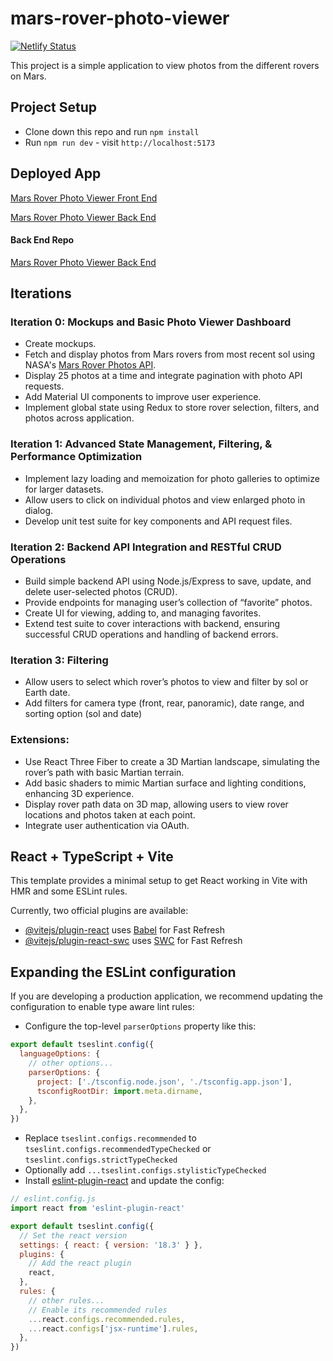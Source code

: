 # mars-rover-photo-viewer
[![Netlify Status](https://api.netlify.com/api/v1/badges/0c9852f5-c77c-44ed-8ca7-3b5fa555a0b2/deploy-status)](https://app.netlify.com/sites/mars-rover-photo-viewer/deploys)

This project is a simple application to view photos from the different rovers on Mars.

## Project Setup

  * Clone down this repo and run `npm install`
  * Run `npm run dev` - visit `http://localhost:5173`

  ## Deployed App
[Mars Rover Photo Viewer Front End](https://mars-rover-photo-viewer.netlify.app/)

[Mars Rover Photo Viewer Back End](https://mars-rover-photo-viewer-be-f769ac5110ad.herokuapp.com)

#### Back End Repo
[Mars Rover Photo Viewer Back End](https://github.com/alexanderela/mars-rover-photo-viewer-backend)

## Iterations

### Iteration 0: Mockups and Basic Photo Viewer Dashboard
  * Create mockups.
  * Fetch and display photos from Mars rovers from most recent sol using NASA's [Mars Rover Photos API](https://api.nasa.gov/).
  * Display 25 photos at a time and integrate pagination with photo API requests.
  * Add Material UI components to improve user experience.
  * Implement global state using Redux to store rover selection, filters, and photos across application.

### Iteration 1: Advanced State Management, Filtering, & Performance Optimization
  * Implement lazy loading and memoization for photo galleries to optimize for larger datasets.
  * Allow users to click on individual photos and view enlarged photo in dialog.
  * Develop unit test suite for key components and API request files.

### Iteration 2: Backend API Integration and RESTful CRUD Operations
  * Build simple backend API using Node.js/Express to save, update, and delete user-selected photos (CRUD).
  * Provide endpoints for managing user’s collection of “favorite” photos.
  * Create UI for viewing, adding to, and managing favorites.
  * Extend test suite to cover interactions with backend, ensuring successful CRUD operations and handling of backend errors.

  ### Iteration 3: Filtering
  * Allow users to select which rover’s photos to view and filter by sol or Earth date.
  * Add filters for camera type (front, rear, panoramic), date range, and sorting option (sol and date)

### Extensions:
  * Use React Three Fiber to create a 3D Martian landscape, simulating the rover’s path with basic Martian terrain.
  * Add basic shaders to mimic Martian surface and lighting conditions, enhancing 3D experience.
  * Display rover path data on 3D map, allowing users to view rover locations and photos taken at each point.
  * Integrate user authentication via OAuth.


## React + TypeScript + Vite

This template provides a minimal setup to get React working in Vite with HMR and some ESLint rules.

Currently, two official plugins are available:

- [@vitejs/plugin-react](https://github.com/vitejs/vite-plugin-react/blob/main/packages/plugin-react/README.md) uses [Babel](https://babeljs.io/) for Fast Refresh
- [@vitejs/plugin-react-swc](https://github.com/vitejs/vite-plugin-react-swc) uses [SWC](https://swc.rs/) for Fast Refresh

## Expanding the ESLint configuration

If you are developing a production application, we recommend updating the configuration to enable type aware lint rules:

- Configure the top-level `parserOptions` property like this:

```js
export default tseslint.config({
  languageOptions: {
    // other options...
    parserOptions: {
      project: ['./tsconfig.node.json', './tsconfig.app.json'],
      tsconfigRootDir: import.meta.dirname,
    },
  },
})
```

- Replace `tseslint.configs.recommended` to `tseslint.configs.recommendedTypeChecked` or `tseslint.configs.strictTypeChecked`
- Optionally add `...tseslint.configs.stylisticTypeChecked`
- Install [eslint-plugin-react](https://github.com/jsx-eslint/eslint-plugin-react) and update the config:

```js
// eslint.config.js
import react from 'eslint-plugin-react'

export default tseslint.config({
  // Set the react version
  settings: { react: { version: '18.3' } },
  plugins: {
    // Add the react plugin
    react,
  },
  rules: {
    // other rules...
    // Enable its recommended rules
    ...react.configs.recommended.rules,
    ...react.configs['jsx-runtime'].rules,
  },
})
```
